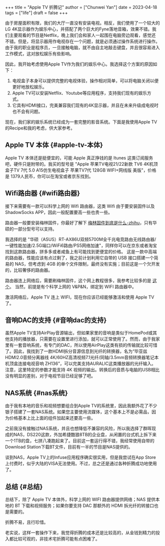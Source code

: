 +++
title = "Apple TV 折腾记"
author = ["Chunwei Yan"]
date = 2023-04-18
tags = ["life"]
draft = false
+++

由于房屋面积有限，我们的大厅一直没有安装电视。相反，我们使用了一个较大的LG 4K显示器作为娱乐中心，并搭配了两个巨大的Fyne落地音箱，效果不错。我们主要观看的节目是Netflix，晚上我们会和家人一起围在电脑旁边观看，感觉还不错。但是，将显示器用作电视存在一个问题，就是必须通过操作系统进行操作。由于我的职业是程序员，一旦接触电脑，就不由自主地敲击键盘，并且很容易进入工作模式，这对放松娱乐有些影响。

<!--more-->

因此，我开始考虑使用Apple TV作为我们的娱乐中心。我选择这个方案的原因如下：

1.  电视盒子本身可以提供完整的电视体验，操作相对简单，可以将电脑关闭以便更好地放松娱乐。
2.  Apple TV可以安装Netflix、Youtube等应用程序，支持我们现有的娱乐方式。
3.  它具有HDMI接口，完美兼容我们现有的4K显示器，并且在未来升级成电视时也不会有问题。

现在，我们家的娱乐系统已经成为一套完整的影音系统。下面是我使用Apple TV的Recipe和我的考虑，供大家参考。


## Apple TV 本体 {#apple-tv-本体}

Apple TV 本体还是挺便宜的，可能 Apple 真正挣钱的是 Itunes 这类订阅服务吧，硬件只是附带的。我买的型号是 "Apple 苹果TV电视21/22新款 TV6 4K机顶盒子TV 7代 5.0 A15仿生电视盒子 苹果TV7代 128GB WIFI+网线版 美版"，价格是 1379人民币，你可以在淘宝或者京东找到。


## Wifi路由器 {#wifi路由器}

接下来需要有一款可以科学上网的 Wifi 路由器，这类 Wifi 由于要安装固件以及 ShadowSocks APP，因此一般配置要高一些也贵一些。

路由器一般要安装梅林固件，你最好了解下 [梅林固件到底是什么-zhihu](https://zhuanlan.zhihu.com/p/205303870)，只有华硕的一部分型号可以支持。

我选择的是 "华硕（ASUS）RT-AX86U双频5700M全千兆电竞路由无线路由器/一键性能加速/2.5G端口/WiFi6路由/PS5网络加速"，同样你可以在京东或者淘宝找到这款路由器，拼多多或者咸鱼上有可能找到更便宜的价格。
这是一款中高端的路由器，性能应该有点过剩了，我之前计划利用它自带的 USB 接口搭建一个简易的 NAS，但考虑到 4GB 的单个文件限制，最终没有实施；目前这是一个欠开发的，比较奢侈的路由器。

路由器连上网络后，需要刷梅林固件，这个网上教程很多，我参考比较多的是 [这个](https://www.youtube.com/watch?v=TKP3w1tlxL0)。 当然，前提是有个科学上网的 V&amp;P&amp;N，绑定到 WIFI 路由器中。

激活网络后，Apple TV 连上 WIFI，现在你应该已经能够激活和使用 Apple TV 了。


## 音响DAC的支持 {#音响dac的支持}

虽然Apple TV支持AirPlay音源输出，但如果家里的音响是类似于HomePod或其他支持的播放器，只需要在设置里进行添加，就可以正常使用了。然而，由于我家里有一套音响系统，有专门的DAC，所以使用AirPlay这类有损的传输就比较可惜了。因此，我找到了一款HDMI拆分音源信息到光纤的转换器，名为“毕亚兹 HDMI2.0音频分离器线 4K/60HZ高清视频7.1光纤/同轴/3.5mm音频转换器笔记本机顶盒连接电视音响 ZH136”，可以完美支持AURALIC这类播放器的光纤输入。
注意，这里特定的参数才能支持 4K 视频的输出。转换后的音质与电脑的USB相比没有明显的差别，对于电视节目已经足够了吧。


## NAS系统 {#nas系统}

由于我有本地的音乐和视频想要组合到Apple TV的系统里，因此我额外花了不少银子搭建了一套NAS系统。如果您主要使用流媒体，这个基本上不是必需品，因为价格基本上比上面的组件加起来还要高一些。

之前我没有接触过NAS系统，并且也想降低不兼容的风险，所以我选择了群晖现成的NAS，DS220这款，外加希捷酷狼8TB的企业盘，从闲置的台式机上拆下来一个1TB的盘，七拼八凑跑起来了。目前这一套运行得不错，我经常使用自带的Download Station下载BT文件，目前有一半的节目是NAS提供的。

谈到NAS，Apple TV上的Infuse应用程序确实很实用，但是我尝试在App Store上付费时，似乎大陆的VISA无法使用。不过，总之还是通过各种折腾成功地使用了。


## 总结 {#总结}

总结下，除了 Apple TV 本体外，科学上网的 WIFI 路由器提供网络；NAS 提供本地的 BT 下载和视频服务；如果你要支持 DAC 那额外的 HDMI 拆光纤的转接口也是需要的。

折腾不易，且行珍惜。

老实说，这样一套操作下来，我觉得折腾的成本还是比较高的，从金钱到精力的投入都比较可观的，非技术宅折腾可能有点困难了。
